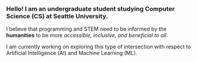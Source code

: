 
### Hello! I am an undergraduate student studying Computer Science (CS) at Seattle University.

I believe that programming and STEM need to be informed by the **humanities** to be more *accessible, inclusive, and beneficial to all*.

I am currently working on exploring this type of intersection with respect to Artificial Intelligence (AI) and Machine Learning (ML).

<!--
**SpamMusubi153/SpamMusubi153** is a ✨ _special_ ✨ repository because its `README.md` (this file) appears on your GitHub profile.

Here are some ideas to get you started:

- 🔭 I’m currently working on ...
- 🌱 I’m currently learning ...
- 👯 I’m looking to collaborate on ...
- 🤔 I’m looking for help with ...
- 💬 Ask me about ...
- 📫 How to reach me: ...
- 😄 Pronouns: ...
- ⚡ Fun fact: ...
-->
